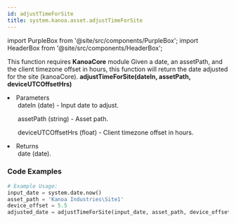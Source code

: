 ```yaml
---
id: adjustTimeForSite
title: system.kanoa.asset.adjustTimeForSite
---
```


import PurpleBox from '@site/src/components/PurpleBox';
import HeaderBox from '@site/src/components/HeaderBox';

<PurpleBox>This function requires <b>KanoaCore</b> module</PurpleBox>
<HeaderBox header="Description">Given a date, an assetPath, and the client timezone offset in hours, this function will return the date adjusted for the site (kanoaCore).</HeaderBox>
<HeaderBox header="Syntax">
    <b>adjustTimeForSite(dateIn, assetPath, deviceUTCOffsetHrs)</b>
    <li> Parameters <br />
        <ul>dateIn (date) - Input date to adjust.</ul>
        <ul>assetPath (string) - Asset path.</ul>
        <ul>deviceUTCOffsetHrs (float) - Client timezone offset in hours.</ul>
    </li>
    <li> Returns <br />
        <ul>date (date).</ul>
    </li>
</HeaderBox>

### Code Examples

```python
# Example Usage:
input_date = system.date.now()
asset_path = 'Kanoa Industries\Site1'
device_offset = 5.5
adjusted_date = adjustTimeForSite(input_date, asset_path, device_offset)

